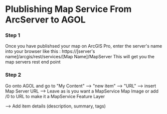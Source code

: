 # Plublishing Map Service From ArcServer to AGOL

### Step 1
Once you have publishsed your map on ArcGIS Pro, enter the server's name into your browser like this : https://[server's name]/arcgis/rest/services/[Map Name]/MapServer
This will get you the map servers rest end point 

### Step 2 
Go onto AGOL and go to "My Content" --> "new item" --> "URL" --> insert Map Server  URL --> 
Leave as is you want a MapService Map Image or add /0 to URL to make it a MapService Feature Layer

--> Add item details (description, summary, tags)
